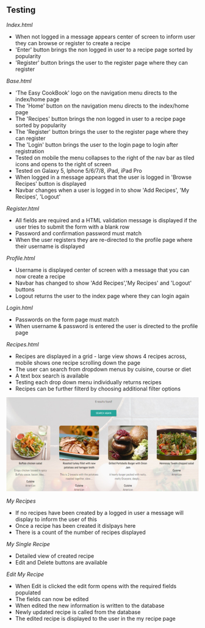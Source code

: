 
## Testing

*Index.html*
* When not logged in a message appears center of screen to inform user they can browse or register to create a recipe
* 'Enter' button brings the non logged in user to a recipe page sorted by popularity
* 'Register' button brings the user to the register page where they can register


*Base.html*
* 'The Easy CookBook' logo on the navigation menu directs to the index/home page
* The 'Home' button on the navigation menu directs to the index/home page
* The 'Recipes' button brings the non logged in user to a recipe page sorted by popularity
* The 'Register'  button brings the user to the register page where they can register
* The 'Login' button brings the user to the login page to login after registration
* Tested on mobile the menu collapses to the right of the nav bar as tiled icons and opens to the right of screen
* Tested on Galaxy 5, Iphone 5/6/7/8, iPad, iPad Pro
* When logged in a message appears that the user is logged in 'Browse Recipes' button is displayed
* Navbar changes when a user is logged in to show 'Add Recipes', 'My Recipes', 'Logout'

*Register.html*
* All fields are required and a HTML validation message is displayed if the user tries to submit the form with a blank row
* Password and confirmation password must match
* When the user registers they are re-directed to the profile page where their username is displayed

*Profile.html*
* Username is displayed center of screen with a message that you can now create a recipe
* Navbar has changed to show 'Add Recipes','My Recipes' and 'Logout' buttons
* Logout returns the user to the index page where they can login again

*Login.html*
* Passwords on the form page must match
* When username & password is entered the user is directed to the profile page

*Recipes.html*
* Recipes are displayed in a grid - large view shows 4 recipes across, mobile shows one recipe scrolling down the page
* The user can search from dropdown menus by cuisine, course or diet
* A text box search is available
* Testing each drop down menu individually returns recipes
* Recipes can be further filterd by choosing additional filter options

![picture](static/images/testing/search_american_cuisine.jpg)

*My Recipes*
* If no recipes have been created by a logged in user a message will display to inform the user of this
* Once a recipe has been created it dislpays here
* There is a count of the number of recipes displayed

*My Single Recipe*
* Detailed view of created recipe
* Edit and Delete buttons are available

*Edit My Recipe*
* When Edit is clicked the edit form opens with the required fields populated
* The fields can now be edited
* When edited the new information is written to the database
* Newly updated recipe is called from the database
* The edited recipe is displayed to the user in the my recipe page




